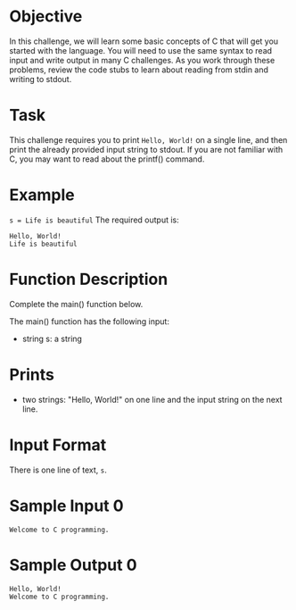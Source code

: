 # Objective
In this challenge, we will learn some basic concepts of C that will get you started with the language. You will need to use the same syntax to read input and write output in many C challenges. As you work through these problems, review the code stubs to learn about reading from stdin and writing to stdout.

# Task
This challenge requires you to print `Hello, World!` on a single line, and then print the already provided input string to stdout. If you are not familiar with C, you may want to read about the printf() command.

# Example
`s = Life is beautiful`
The required output is:
```
Hello, World!  
Life is beautiful  
```

# Function Description
Complete the main() function below.

The main() function has the following input:
 - string s: a string

# Prints
 - two strings: "Hello, World!" on one line and the input string on the next line.

# Input Format
There is one line of text, `s`.

# Sample Input 0
```
Welcome to C programming.
```

# Sample Output 0
```
Hello, World!
Welcome to C programming.

```
